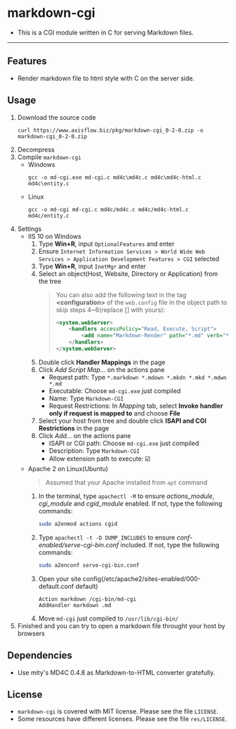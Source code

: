 # **markdown-cgi**
- This is a CGI module written in C for serving Markdown files.
---
## Features
- Render markdown file to html style with C on the server side.
## Usage
1. Download the source code
    ```
    curl https://www.axisflow.biz/pkg/markdown-cgi_0-2-0.zip -o markdown-cgi_0-2-0.zip
    ```
2. Decompress
3. Compile `markdown-cgi`
    - Windows
        ```shell
        gcc -o md-cgi.exe md-cgi.c md4c\md4c.c md4c\md4c-html.c md4c\entity.c
        ```
    - Linux
        ```shell
        gcc -o md-cgi md-cgi.c md4c/md4c.c md4c/md4c-html.c md4c/entity.c
        ```
4. Settings
    - IIS 10 on Windows
        1. Type **Win+R**, input `OptionalFeatures` and enter
        2. Ensure `Internet Information Services > World Wide Web Services > Application Development Features > CGI` selected
        3. Type **Win+R**, input `InetMgr` and enter
        4. Select an object(Host, Website, Directory or Application) from the tree
            > You can also add the following text in the tag **\<configuration\>** of the `web.config` file in the object path to skip steps 4~6(replace [] with yours):
            > ```xml
            > <system.webServer>
            >     <handlers accessPolicy="Read, Execute, Script">
            >         <add name="Markdown-Render" path="*.md" verb="*" modules="CgiModule" scriptProcessor="[Path\to\md-cgi.exe]" resourceType="File" requireAccess="None" />
            >     </handlers>
            > </system.webServer>
            > ```
        5. Double click **Handler Mappings** in the page
        6. Click *Add Script Map...* on the actions pane
            - Request path: Type `*.markdown *.mdown *.mkdn *.mkd *.mdwn *.md`
            - Executable: Choose `md-cgi.exe` just compiled
            - Name: Type `Markdown-CGI`
            - Request Restrictions: In *Mapping* tab, select **Invoke handler only if request is mapped to** and choose **File**
        7. Select your host from tree and double click **ISAPI and CGI Restrictions** in the page
        8. Click *Add...* on the actions pane
            - ISAPI or CGI path: Choose `md-cgi.exe` just compiled
            - Description: Type `Markdown-CGI`
            - Allow extension path to execute: ☑️
    - Apache 2 on Linux(Ubuntu)
        > Assumed that your Apache installed from `apt` command
        1. In the terminal, type `apachectl -M` to ensure *actions_module*, *cgi_module* and *cgid_module* enabled. If not, type the following commands:
            ```bash
            sudo a2enmod actions cgid
            ```
        2. Type `apachectl -t -D DUMP_INCLUDES` to ensure *conf-enabled/serve-cgi-bin.conf* included. If not, type the following commands:
            ```bash
            sudo a2enconf serve-cgi-bin.conf
            ```
        3. Open your site config(/etc/apache2/sites-enabled/000-default.conf default)
            ```
            Action markdown /cgi-bin/md-cgi
            AddHandler markdown .md
            ```
        4. Move `md-cgi` just compiled to `/usr/lib/cgi-bin/` 
5. Finished and you can try to open a markdown file throught your host by browsers
## Dependencies
- Use mity's MD4C 0.4.8 as Markdown-to-HTML converter gratefully.
## License
- `markdown-cgi` is covered with MIT license. Please see the file `LICENSE`.
- Some resources have different licenses. Please see the file `res/LICENSE`.